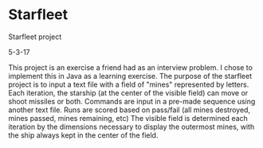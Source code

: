 # Starfleet
Starfleet project

5-3-17

This project is an exercise a friend had as an interview problem. I chose to implement this in Java as a learning exercise. 
The purpose of the starfleet project is to input a text file with a field of "mines" represented by letters. 
Each iteration, the starship (at the center of the visible field) can move or shoot missiles or both.
Commands are input in a pre-made sequence using another text file.
Runs are scored based on pass/fail (all mines destroyed, mines passed, mines remaining, etc)
The visible field is determined each iteration by the dimensions necessary to display the outermost mines, with the ship always kept in the center of the field.
